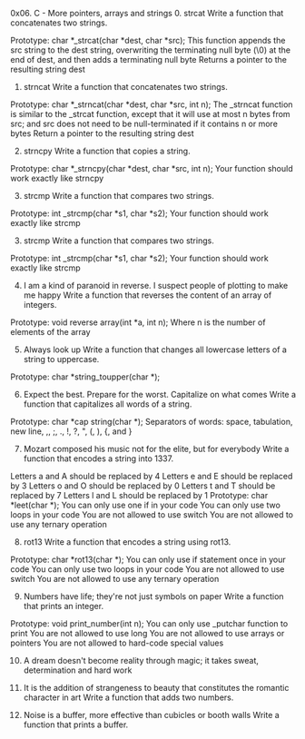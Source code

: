 0x06. C - More pointers, arrays and strings
0. strcat
Write a function that concatenates two strings.

Prototype: char *_strcat(char *dest, char *src);
This function appends the src string to the dest string, overwriting the terminating null byte (\0) at the end of dest, and then adds a terminating null byte
Returns a pointer to the resulting string dest

1. strncat
Write a function that concatenates two strings.

Prototype: char *_strncat(char *dest, char *src, int n);
The _strncat function is similar to the _strcat function, except that
it will use at most n bytes from src; and
src does not need to be null-terminated if it contains n or more bytes
Return a pointer to the resulting string dest

2. strncpy
Write a function that copies a string.

Prototype: char *_strncpy(char *dest, char *src, int n);
Your function should work exactly like strncpy

3. strcmp
Write a function that compares two strings.

Prototype: int _strcmp(char *s1, char *s2);
Your function should work exactly like strcmp

3. strcmp
Write a function that compares two strings.

Prototype: int _strcmp(char *s1, char *s2);
Your function should work exactly like strcmp

4. I am a kind of paranoid in reverse. I suspect people of plotting to make me happy
Write a function that reverses the content of an array of integers.

Prototype: void reverse array(int *a, int n);
Where n is the number of elements of the array

5. Always look up
Write a function that changes all lowercase letters of a string to uppercase.

Prototype: char *string_toupper(char *);

6. Expect the best. Prepare for the worst. Capitalize on what comes
Write a function that capitalizes all words of a string.

Prototype: char *cap string(char *);
Separators of words: space, tabulation, new line, ,, ;, ., !, ?, ", (, ), {, and }

7. Mozart composed his music not for the elite, but for everybody
Write a function that encodes a string into 1337.

Letters a and A should be replaced by 4
Letters e and E should be replaced by 3
Letters o and O should be replaced by 0
Letters t and T should be replaced by 7
Letters l and L should be replaced by 1
Prototype: char *leet(char *);
You can only use one if in your code
You can only use two loops in your code
You are not allowed to use switch
You are not allowed to use any ternary operation

8. rot13
Write a function that encodes a string using rot13.

Prototype: char *rot13(char *);
You can only use if statement once in your code
You can only use two loops in your code
You are not allowed to use switch
You are not allowed to use any ternary operation

9. Numbers have life; they're not just symbols on paper
Write a function that prints an integer.

Prototype: void print_number(int n);
You can only use _putchar function to print
You are not allowed to use long
You are not allowed to use arrays or pointers
You are not allowed to hard-code special values

10. A dream doesn't become reality through magic; it takes sweat, determination and hard work

11. It is the addition of strangeness to beauty that constitutes the romantic character in art
Write a function that adds two numbers.

12. Noise is a buffer, more effective than cubicles or booth walls
Write a function that prints a buffer.


